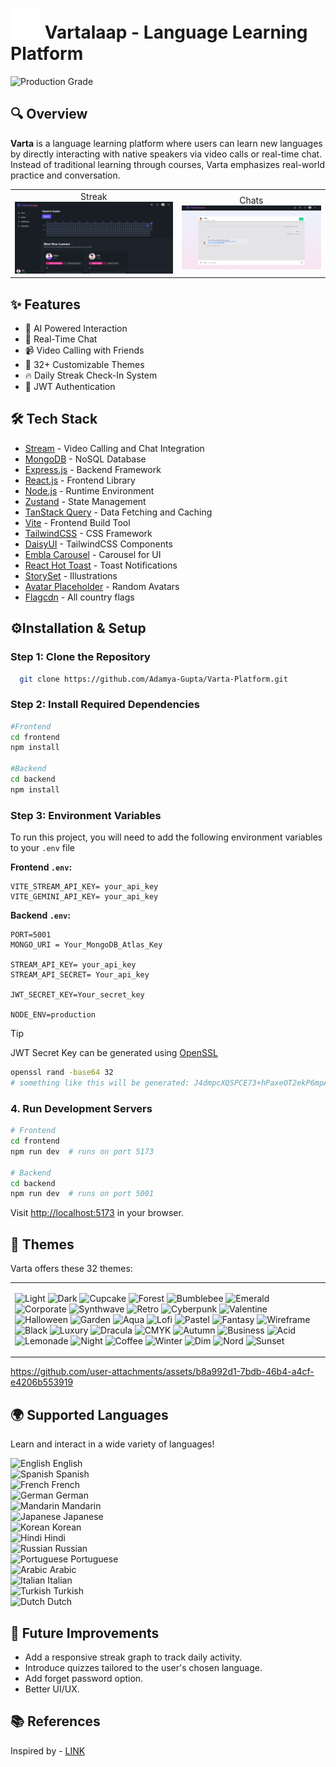 ﻿# <img src='./frontend/public/podcast_white.svg'>  Vartalaap - Language Learning Platform


![Production Grade](https://img.shields.io/badge/Production-Grade-critical)

## 🔍 Overview

**Varta** is a language learning platform where users can learn new languages by directly interacting with native speakers via video calls or real-time chat. Instead of traditional learning through courses, Varta emphasizes real-world practice and conversation.

<table width="1000" align="center">
<tr align="center">
<td> Streak <img src="./assets/varta1.png" width="500"> </td>
<td> Chats <img src="./assets/varta2.png" width ="440"> </td>
</tr>
</table>

## ✨ Features

- 🤖 AI Powered Interaction
- 💬 Real-Time Chat
- 📹 Video Calling with Friends
- 🎨 32+ Customizable Themes
- 🔥 Daily Streak Check-In System
- 🔐 JWT Authentication

## 🛠️ Tech Stack

- [Stream](https://getstream.io/) - Video Calling and Chat Integration
- [MongoDB](https://www.mongodb.com/) - NoSQL Database
- [Express.js](https://expressjs.com/) - Backend Framework
- [React.js](https://react.dev/) - Frontend Library
- [Node.js](https://nodejs.org/en) - Runtime Environment
- [Zustand](https://zustand-demo.pmnd.rs/) - State Management
- [TanStack Query](https://tanstack.com/query/latest) - Data Fetching and Caching
- [Vite](https://vite.dev/) - Frontend Build Tool
- [TailwindCSS](https://tailwindcss.com/) - CSS Framework
- [DaisyUI](https://daisyui.com/) - TailwindCSS Components
- [Embla Carousel](https://www.embla-carousel.com/) - Carousel for UI
- [React Hot Toast](https://react-hot-toast.com/) - Toast Notifications
- [StorySet](https://storyset.com/) - Illustrations
- [Avatar Placeholder](https://avatar-placeholder.iran.liara.run/) - Random Avatars
- [Flagcdn](https://flagpedia.net/download/api) - All country flags

## ⚙️Installation & Setup

### Step 1: Clone the Repository

```bash
  git clone https://github.com/Adamya-Gupta/Varta-Platform.git
```

### Step 2: Install Required Dependencies

```bash
#Frontend
cd frontend
npm install

#Backend
cd backend
npm install
```

### Step 3: Environment Variables
To run this project, you will need to add the following environment variables to your `.env` file

**Frontend `.env`:**

```env
VITE_STREAM_API_KEY= your_api_key
VITE_GEMINI_API_KEY= your_api_key
```
**Backend `.env`:**
```env
PORT=5001
MONGO_URI = Your_MongoDB_Atlas_Key

STREAM_API_KEY= your_api_key
STREAM_API_SECRET= Your_api_key

JWT_SECRET_KEY=Your_secret_key 

NODE_ENV=production
```

>[!TIP]
>JWT Secret Key can be generated using [OpenSSL](https://www.openssl.org/)
>```bash
> openssl rand -base64 32
># something like this will be generated: J4dmpcXQSPCE73+hPaxeOT2ekP6mpAALam8NWv/MS0A=
>``` 

### 4. Run Development Servers

```bash
# Frontend
cd frontend
npm run dev  # runs on port 5173

# Backend
cd backend
npm run dev  # runs on port 5001
```

Visit [http://localhost:5173](http://localhost:5173) in your browser.

## 🎨 Themes

Varta offers these 32 themes:

<div align="center">
  <table><tr><td>

![Light](https://img.shields.io/badge/Light-%23ffffff?style=for-the-badge)
![Dark](https://img.shields.io/badge/Dark-%231f2937?style=for-the-badge)
![Cupcake](https://img.shields.io/badge/Cupcake-%23ef9fbc?style=for-the-badge)
![Forest](https://img.shields.io/badge/Forest-%2370c217?style=for-the-badge)
![Bumblebee](https://img.shields.io/badge/Bumblebee-%23f0d50c?style=for-the-badge)
![Emerald](https://img.shields.io/badge/Emerald-%233b82f6?style=for-the-badge)
![Corporate](https://img.shields.io/badge/Corporate-%237b92b2?style=for-the-badge)
![Synthwave](https://img.shields.io/badge/Synthwave-%232d1b69?style=for-the-badge)
![Retro](https://img.shields.io/badge/Retro-%23e4d8b4?style=for-the-badge)
![Cyberpunk](https://img.shields.io/badge/Cyberpunk-%2375d1f0?style=for-the-badge)
![Valentine](https://img.shields.io/badge/Valentine-%23e96d7b?style=for-the-badge)
![Halloween](https://img.shields.io/badge/Halloween-%230d0d0d?style=for-the-badge)
![Garden](https://img.shields.io/badge/Garden-%2316a34a7?style=for-the-badge)
![Aqua](https://img.shields.io/badge/Aqua-%23193549?style=for-the-badge)
![Lofi](https://img.shields.io/badge/Lofi-%230f0f0f?style=for-the-badge)
![Pastel](https://img.shields.io/badge/Pastel-%23f7f3f5?style=for-the-badge)
![Fantasy](https://img.shields.io/badge/Fantasy-%23a21caf?style=for-the-badge)
![Wireframe](https://img.shields.io/badge/Wireframe-%23b3b3b3?style=for-the-badge)
![Black](https://img.shields.io/badge/Black-%23000000?style=for-the-badge)
![Luxury](https://img.shields.io/badge/Luxury-%23d4a85a?style=for-the-badge)
![Dracula](https://img.shields.io/badge/Dracula-%23282a36?style=for-the-badge)
![CMYK](https://img.shields.io/badge/CMYK-%23ec4899?style=for-the-badge)
![Autumn](https://img.shields.io/badge/Autumn-%23f28c18?style=for-the-badge)
![Business](https://img.shields.io/badge/Business-%231e40af?style=for-the-badge)
![Acid](https://img.shields.io/badge/Acid-%2399ff01?style=for-the-badge)
![Lemonade](https://img.shields.io/badge/Lemonade-%23f5d742?style=for-the-badge)
![Night](https://img.shields.io/badge/Night-%2338bdf8?style=for-the-badge)
![Coffee](https://img.shields.io/badge/Coffee-%23dd9866?style=for-the-badge)
![Winter](https://img.shields.io/badge/Winter-%230284c7?style=for-the-badge)
![Dim](https://img.shields.io/badge/Dim-%2310b981?style=for-the-badge)
![Nord](https://img.shields.io/badge/Nord-%235e81ac?style=for-the-badge)
![Sunset](https://img.shields.io/badge/Sunset-%23f5734c?style=for-the-badge)

  </td></tr></table>
</div>

https://github.com/user-attachments/assets/b8a992d1-7bdb-46b4-a4cf-e4206b553919

## 🌍 Supported Languages

Learn and interact in a wide variety of languages!


![English](https://flagcdn.com/24x18/gb.png) English  
![Spanish](https://flagcdn.com/24x18/es.png) Spanish  
![French](https://flagcdn.com/24x18/fr.png) French  
![German](https://flagcdn.com/24x18/de.png) German  
![Mandarin](https://flagcdn.com/24x18/cn.png) Mandarin  
![Japanese](https://flagcdn.com/24x18/jp.png) Japanese  
![Korean](https://flagcdn.com/24x18/kr.png) Korean  
![Hindi](https://flagcdn.com/24x18/in.png) Hindi  
![Russian](https://flagcdn.com/24x18/ru.png) Russian  
![Portuguese](https://flagcdn.com/24x18/pt.png) Portuguese  
![Arabic](https://flagcdn.com/24x18/sa.png) Arabic  
![Italian](https://flagcdn.com/24x18/it.png) Italian  
![Turkish](https://flagcdn.com/24x18/tr.png) Turkish  
![Dutch](https://flagcdn.com/24x18/nl.png) Dutch  

## 🚀 Future Improvements

- Add a responsive streak graph to track daily activity.
- Introduce quizzes tailored to the user's chosen language.
- Add forget password option.
- Better UI/UX.

## 📚 References

Inspired by - [LINK](https://youtu.be/ZuwigEmwsTM?feature=shared)

